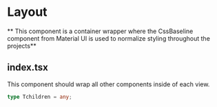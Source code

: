 # Layout

** This component is a container wrapper where the CssBaseline component from Material UI
is used to normalize styling throughout the projects**

## index.tsx

This component should wrap all other components inside of each view.

```ts
type Tchildren = any;
```

